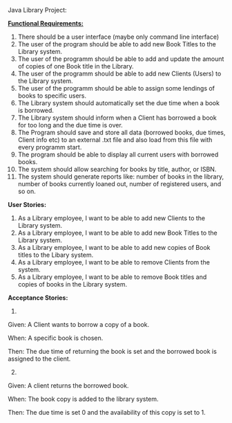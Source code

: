 Java Library Project:

**<u>Functional Requirements:</u>**
1. There should be a user interface (maybe only command line interface)
2. The user of the program should be able to add new Book Titles to the Library system.
3. The user of the programm should be able to add and update the amount of copies of one Book title in the Library.
4. The user of the programm should be able to add new Clients (Users) to the Library system.
5. The user of the programm should be able to assign some lendings of books to specific users.
6. The Library system should automatically set the due time when a book is borrowed.
7. The Library system should inform when a Client has borrowed a book for too long and the due time is over.
8. The Program should save and store all data (borrowed books, due times, Client info etc) to an external .txt file and also load from this file with every programm start.
9. The program should be able to display all current users with borrowed books.
10. The system should allow searching for books by title, author, or ISBN.
11. The system should generate reports like: number of books in the library, number of books currently loaned out, number of registered users, and so on.




**User Stories:**
1. As a Library employee, I want to be able to add new Clients to the Library system.
2. As a Library employee, I want to be able to add new Book Titles to the Library system.
3. As a Library employee, I want to be able to add new copies of Book titles to the Libary system.
4. As a Library employee, I want to be able to remove Clients from the system.
5. As a Library employee, I want to be able to remove Book titles and copies of books in the Library system.


**Acceptance Stories:**

1.
Given: A Client wants to borrow a copy of a book.

When: A specific book is chosen.

Then: The due time of returning the book is set and the borrowed book is assigned to the client.

2.
Given: A client returns the borrowed book.

When: The book copy is added to the library system.

Then: The due time is set 0 and the availability of this copy is set to 1.
